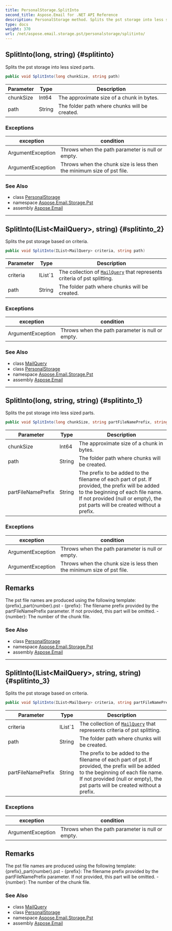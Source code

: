```yaml
---
title: PersonalStorage.SplitInto
second_title: Aspose.Email for .NET API Reference
description: PersonalStorage method. Splits the pst storage into less sized parts
type: docs
weight: 370
url: /net/aspose.email.storage.pst/personalstorage/splitinto/
---
```

## SplitInto(long, string) {#splitinto}

Splits the pst storage into less sized parts.

```csharp
public void SplitInto(long chunkSize, string path)
```

| Parameter | Type | Description |
| --- | --- | --- |
| chunkSize | Int64 | The approximate size of a chunk in bytes. |
| path | String | The folder path where chunks will be created. |

### Exceptions

| exception | condition |
| --- | --- |
| ArgumentException | Throws when the path parameter is null or empty. |
| ArgumentException | Throws when the chunk size is less then the minimum size of pst file. |

### See Also

* class [PersonalStorage](../)
* namespace [Aspose.Email.Storage.Pst](../../personalstorage/)
* assembly [Aspose.Email](../../../)

---

## SplitInto(IList&lt;MailQuery&gt;, string) {#splitinto_2}

Splits the pst storage based on criteria.

```csharp
public void SplitInto(IList<MailQuery> criteria, string path)
```

| Parameter | Type | Description |
| --- | --- | --- |
| criteria | IList`1 | The collection of [`MailQuery`](../../../aspose.email.tools.search/mailquery/) that represents criteria of pst splitting. |
| path | String | The folder path where chunks will be created. |

### Exceptions

| exception | condition |
| --- | --- |
| ArgumentException | Throws when the path parameter is null or empty. |

### See Also

* class [MailQuery](../../../aspose.email.tools.search/mailquery/)
* class [PersonalStorage](../)
* namespace [Aspose.Email.Storage.Pst](../../personalstorage/)
* assembly [Aspose.Email](../../../)

---

## SplitInto(long, string, string) {#splitinto_1}

Splits the pst storage into less sized parts.

```csharp
public void SplitInto(long chunkSize, string partFileNamePrefix, string path)
```

| Parameter | Type | Description |
| --- | --- | --- |
| chunkSize | Int64 | The approximate size of a chunk in bytes. |
| path | String | The folder path where chunks will be created. |
| partFileNamePrefix | String | The prefix to be added to the filename of each part of pst. If provided, the prefix will be added to the beginning of each file name. If not provided (null or empty), the pst parts will be created without a prefix. |

### Exceptions

| exception | condition |
| --- | --- |
| ArgumentException | Throws when the path parameter is null or empty. |
| ArgumentException | Throws when the chunk size is less then the minimum size of pst file. |

## Remarks

The pst file names are produced using the following template: {prefix}_part{number}.pst - {prefix}: The filename prefix provided by the partFileNamePrefix parameter. If not provided, this part will be omitted. - {number}: The number of the chunk file.

### See Also

* class [PersonalStorage](../)
* namespace [Aspose.Email.Storage.Pst](../../personalstorage/)
* assembly [Aspose.Email](../../../)

---

## SplitInto(IList&lt;MailQuery&gt;, string, string) {#splitinto_3}

Splits the pst storage based on criteria.

```csharp
public void SplitInto(IList<MailQuery> criteria, string partFileNamePrefix, string path)
```

| Parameter | Type | Description |
| --- | --- | --- |
| criteria | IList`1 | The collection of [`MailQuery`](../../../aspose.email.tools.search/mailquery/) that represents criteria of pst splitting. |
| path | String | The folder path where chunks will be created. |
| partFileNamePrefix | String | The prefix to be added to the filename of each part of pst. If provided, the prefix will be added to the beginning of each file name. If not provided (null or empty), the pst parts will be created without a prefix. |

### Exceptions

| exception | condition |
| --- | --- |
| ArgumentException | Throws when the path parameter is null or empty. |

## Remarks

The pst file names are produced using the following template: {prefix}_part{number}.pst - {prefix}: The filename prefix provided by the partFileNamePrefix parameter. If not provided, this part will be omitted. - {number}: The number of the chunk file.

### See Also

* class [MailQuery](../../../aspose.email.tools.search/mailquery/)
* class [PersonalStorage](../)
* namespace [Aspose.Email.Storage.Pst](../../personalstorage/)
* assembly [Aspose.Email](../../../)


